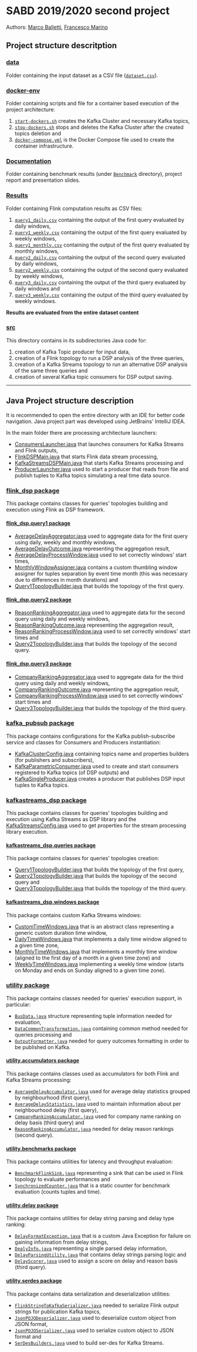 # SABD 2019/2020 second project
Authors: [Marco Balletti](https://github.com/marcobaleno96), [Francesco Marino](https://github.com/francescom412)

<h2>Project structure descritption</h2>

### [data](data)

Folder containing the input dataset as a CSV file ([`dataset.csv`](data/dataset.csv)).

### [docker-env](docker-env)

Folder containing scripts and file for a container based execution of the project architecture:

1. [`start-dockers.sh`](docker-env/start-dockers.sh) creates the Kafka Cluster and necessary Kafka topics,
2. [`stop-dockers.sh`](docker-env/stop-dockers.sh) stops and deletes the Kafka Cluster after the created topics deletion and
3. [`docker-compose.yml`](docker-env/docker-compose.yml) is the Docker Compose file used to create the container infrastructure.

### [Documentation](Documentation)

Folder containing benchmark results (under [`Benchmark`](Documentation/Benchmark) directory), project report and presentation slides.

### [Results](Results)

Folder containing Flink computation results as CSV files:

1. [`query1_daily.csv`](Results/query1_daily.csv) containing the output of the first query evaluated by daily windows,
2. [`query1_weekly.csv`](Results/query1_weekly.csv) containing the output of the first query evaluated by weekly windows,
3. [`query1_monthly.csv`](Results/query1_monthly.csv) containing the output of the first query evaluated by monthly windows,
4. [`query2_daily.csv`](Results/query2_daily.csv) containing the output of the second query evaluated by daily windows,
5. [`query2_weekly.csv`](Results/query2_weekly.csv) containing the output of the second query evaluated by weekly windows,
6. [`query3_daily.csv`](Results/query3_daily.csv) containing the output of the third query evaluated by daily windows and
7. [`query3_weekly.csv`](Results/query3_weekly.csv) containing the output of the third query evaluated by weekly windows.

**Results are evaluated from the entire dataset content**

### [src](src)

This directory contains in its subdirectories Java code for:

1. creation of Kafka Topic producer for input data,
2. creation of a Flink topology to run a DSP analysis of the three queries,
3. creation of a Kafka Streams topology to run an alternative DSP analysis of the same three queries and
4. creation of several Kafka topic consumers for DSP output saving.

---

<h2>Java Project structure description</h2>

It is recommended to open the entire directory with an IDE for better code navigation. Java project part was developed using JetBrains' IntelliJ IDEA.

In the main folder there are processing architecture launchers:

* [ConsumersLauncher.java](src/main/java/ConsumersLauncher.java) that launches consumers for Kafka Streams and Flink outputs,
* [FlinkDSPMain.java](src/main/java/FlinkDSPMain.java) that starts Flink data stream processing,
* [KafkaStreamsDSPMain.java](src/main/java/KafkaStreamsDSPMain.java) that starts Kafka Streams processing and
* [ProducerLauncher.java](src/main/java/ProducerLauncher.java) used to start a producer that reads from file and publish tuples to Kafka topics simulating a real time data source.

### [flink_dsp package](src/main/java/flink_dsp)

This package contains classes for queries' topologies building and execution using Flink as DSP framework.

#### [flink_dsp.query1 package](src/main/java/flink_dsp/query1)

* [AverageDelayAggregator.java](src/main/java/flink_dsp/query1/AverageDelayAggregator.java) used to aggregate data for the first query using daily, weekly and monthly windows,
* [AverageDelayOutcome.java](src/main/java/flink_dsp/query1/AverageDelayOutcome.java) representing the aggregation result,
* [AverageDelayProcessWindow.java](src/main/java/flink_dsp/query1/AverageDelayProcessWindow.java) used to set correctly windows' start times,
* [MonthlyWindowAssigner.java](src/main/java/flink_dsp/query1/MonthlyWindowAssigner.java) contains a custom thumbling window assigner for tuples separation by event time month (this was necessary due to differences in month durations) and
* [Query1TopologyBuilder.java](src/main/java/flink_dsp/query1/Query1TopologyBuilder.java) that builds the topology of the first query.

#### [flink_dsp.query2 package](src/main/java/flink_dsp/query2)

* [ReasonRankingAggregator.java](src/main/java/flink_dsp/query2/ReasonRankingAggregator.java) used to aggregate data for the second query using daily and weekly windows,
* [ReasonRankingOutcome.java](src/main/java/flink_dsp/query2/ReasonRankingOutcome.java) representing the aggregation result,
* [ReasonRankingProcessWindow.java](src/main/java/flink_dsp/query2/ReasonRankingProcessWindow.java) used to set correctly windows' start times and
* [Query2TopologyBuilder.java](src/main/java/flink_dsp/query2/Query2TopologyBuilder.java) that builds the topology of the second query.

#### [flink_dsp.query3 package](src/main/java/flink_dsp/query3)

* [CompanyRankingAggregator.java](src/main/java/flink_dsp/query3/CompanyRankingAggregator.java) used to aggregate data for the third query using daily and weekly windows,
* [CompanyRankingOutcome.java](src/main/java/flink_dsp/query3/CompanyRankingOutcome.java) representing the aggregation result,
* [CompanyRankingProcessWindow.java](src/main/java/flink_dsp/query3/CompanyRankingProcessWindow.java) used to set correctly windows' start times and
* [Query3TopologyBuilder.java](src/main/java/flink_dsp/query3/Query3TopologyBuilder.java) that builds the topology of the third query.

### [kafka_pubsub package](src/main/java/kafka_pubsub)

This package contains configurations for the Kafka publish-subscribe service and classes for Consumers and Producers instantiation:

* [KafkaClusterConfig.java](src/main/java/kafka_pubsub/KafkaClusterConfig.java) containing topics name and properties builders (for publishers and subscribers),
* [KafkaParametricConsumer.java](src/main/java/kafka_pubsub/KafkaParametricConsumer.java) used to create and start consumers registered to Kafka topics (of DSP outputs) and
* [KafkaSingleProducer.java](src/main/java/kafka_pubsub/KafkaSingleProducer.java) creates a producer that publishes DSP input tuples to Kafka topics.

### [kafkastreams_dsp package](src/main/java/kafkastreams_dsp)

This package contains classes for queries' topologies building and execution using Kafka Streams as DSP library and the [KafkaStreamsConfig.java](src/main/java/kafkastreams_dsp/KafkaStreamsConfig.java) used to get properties for the stream processing library execution.

#### [kafkastreams_dsp.queries package](src/main/java/kafkastreams_dsp/queries)

This package contains classes for queries' topologies creation:

* [Query1TopologyBuilder.java](src/main/java/kafkastreams_dsp/queries/Query1TopologyBuilder.java) that builds the topology of the first query,
* [Query2TopologyBuilder.java](src/main/java/kafkastreams_dsp/queries/Query2TopologyBuilder.java) that builds the topology of the second query and
* [Query3TopologyBuilder.java](src/main/java/kafkastreams_dsp/queries/Query3TopologyBuilder.java) that builds the topology of the third query.

#### [kafkastreams_dsp.windows package](src/main/java/kafkastreams_dsp/windows)

This package contains custom Kafka Streams windows:

* [CustomTimeWindows.java](src/main/java/kafkastreams_dsp/windows/CustomTimeWindows.java) that is an abstract class representing a generic custom duration time window,
* [DailyTimeWindows.java](src/main/java/kafkastreams_dsp/windows/DailyTimeWindows.java) that implements a daily time window aligned to a given time zone,
* [MonthlyTimeWindows.java](src/main/java/kafkastreams_dsp/windows/MonthlyTimeWindows.java) that implements a monthly time window (aligned to the first day of a month in a given time zone) and
* [WeeklyTimeWindows.java](src/main/java/kafkastreams_dsp/windows/WeeklyTimeWindows.java) implementing a weekly time window (starts on Monday and ends on Sunday aligned to a given time zone).

### [utility package](src/main/java/utility)

This package contains classes needed for queries' execution support, in particular:

* [`BusData.java`](src/main/java/utility/BusData.java) structure representing tuple information needed for evaluation,
* [`DataCommonTransformation.java`](src/main/java/utility/DataCommonTransformation.java) containing common method needed for queries processing and
* [`OutputFormatter.java`](src/main/java/utility/OutputFormatter.java) needed for query outcomes formatting in order to be published on Kafka.

#### [utility.accumulators package](src/main/java/utility/accumulators)

This package contains classes used as accumulators for both Flink and Kafka Streams processing:

* [`AverageDelayAccumulator.java`](src/main/java/utility/accumulators/AverageDelayAccumulator.java) used for average delay statistics grouped by neighbourhood (first query),
* [`AverageDelayStatistics.java`](src/main/java/utility/accumulators/AverageDelayStatistics.java) used to maintain information about per neighbourhood delay (first query),
* [`CompanyRankingAccumulator.java`](src/main/java/utility/accumulators/CompanyRankingAccumulator.java) used for company name ranking on delay basis (third query) and
* [`ReasonRankingAccumulator.java`](src/main/java/utility/accumulators/ReasonRankingAccumulator.java) needed for delay reason rankings (second query).

#### [utility.benchmarks package](src/main/java/utility/benchmarks)

This package contains utilities for latency and throughput evaluation:

* [`BenchmarkFlinkSink.java`](src/main/java/utility/benchmarks/BenchmarkFlinkSink.java) representing a sink that can be used in Flink topology to evaluate performances and
* [`SynchronizedCounter.java`](src/main/java/utility/benchmarks/SynchronizedCounter.java) that is a static counter for benchmark evaluation (counts tuples and time).

#### [utility.delay package](src/main/java/utility/delay)

This package contains utilities for delay string parsing and delay type ranking:

* [`DelayFormatException.java`](src/main/java/utility/delay/DelayFormatException.java) that is a custom Java Exception for failure on gaining information from delay strings,
* [`DealyInfo.java`](src/main/java/utility/delay/DelayInfo.java) representing a single parsed delay information,
* [`DelayParsingUtility.java`](src/main/java/utility/delay/DelayParsingUtility.java) that contains delay strings parsing logic and
* [`DelayScorer.java`](src/main/java/utility/delay/DelayScorer.java) used to assign a score on delay and reason basis (third query).

#### [utility.serdes package](src/main/java/utility/serdes)

This package contains data serialization and deserialization utilities:

* [`FlinkStringToKafkaSerializer.java`](src/main/java/utility/serdes/FlinkStringToKafkaSerializer.java) needed to serialize Flink output strings for publication Kafka topics,
* [`JsonPOJODeserializer.java`](src/main/java/utility/serdes/JsonPOJODeserializer.java) used to deserialize custom object from JSON format,
* [`JsonPOJOSerializer.java`](src/main/java/utility/serdes/JsonPOJOSerializer.java) used to serialize custom object to JSON format and
* [`SerDesBuilders.java`](src/main/java/utility/serdes/SerDesBuilders.java) used to build ser-des for Kafka Streams.
